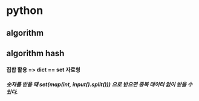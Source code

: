 # python

## algorithm

## algorithm hash

#### 집합 활용 => dict == set 자료형

##### 숫자를 받을 때 set(map(int, input().split())) 으로 받으면 중복 데이터 없이 받을 수 있다.